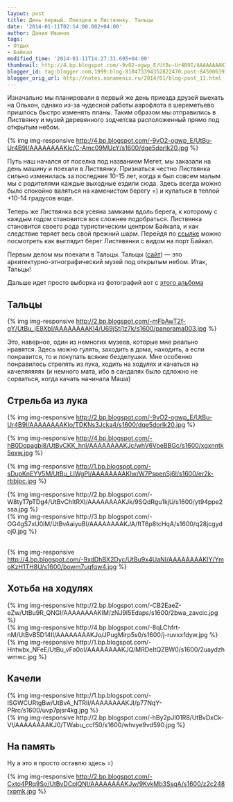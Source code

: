 ```yaml
---
layout: post
title: День первый. Поездка в Листвянку. Тальцы
date: '2014-01-11T02:14:00.002+04:00'
author: Данил Иванов
tags:
- Отдых
- Байкал
modified_time: '2014-01-11T14:27:31.695+04:00'
thumbnail: http://4.bp.blogspot.com/-9vO2-ogwp_E/UtBu-Ur4B9I/AAAAAAAAKIc/C-Amc09MUcY/s72-c/dqe5dorlk20.jpg
blogger_id: tag:blogger.com,1999:blog-818473394352822470.post-8450063918321905215
blogger_orig_url: http://notes.nonamenix.ru/2014/01/blog-post_11.html
---
```


Изначально мы планировали в первый же день приезда друзей выехать на Ольхон, однако из-за чудесной работы аэрофлота в шереметьево пришлось быстро изменять планы. Таким образом мы отправились в Листвянку и музей деревянного зодчетсва расположенный прямо под открытым небом.

{% img img-responsive http://4.bp.blogspot.com/-9vO2-ogwp_E/UtBu-Ur4B9I/AAAAAAAAKIc/C-Amc09MUcY/s1600/dqe5dorlk20.jpg %}

<!--more-->

Путь наш начался от поселка под названием Мегет, мы заказали на день машину и поехали в Листвянку. Признаться честно Листвянка сильно изменилась за последние 10-15 лет, когда я был совсем малым мы с родителями каждые выходные ездили сюда. Здесь всегда можно было спокойно валяться на каменистом берегу =) и купаться в теплой +10-14 градусов воде.

Теперь же Листвянка вся усеяна замками вдоль берега, к которому с каждым годом становится все сложнее подобраться. Листвянка становится своего рода туристическим центром Байкала, и как следствие теряет весь свой прежний шарм. Перейдя по [ссылке](http://myttk.ru/media/webcam/baikal_listvyanka/) можно посмотреть как выглядит берег Листявянки с видом на порт Байкал.

Первым делом мы поехали в Тальцы. Тальцы ([сайт](http://www.talci.ru/)) — это архитектурно-этнографический музей под открытым небом. Итак, Тальцы!

Дальше идет просто выборка из фотографий вот с <a href="http://vk.com/album208489_180653941">этого альбома</a>
## Тальцы

{% img img-responsive http://2.bp.blogspot.com/-mFbAwT2f-gY/UtBu_jE8XbI/AAAAAAAAKI4/U69jStj1z7k/s1600/panorama003.jpg %}

Это, наверное, один из немногих музеев, которые мне реально нравятся. Здесь можно гулять, заходить в дома, находить, а если понравится, то и покупать всякие безделушки. Мне особенно понравилось стрелять из лука, ходить на ходулях и качаться на качеляяяяях (и немного мата, ибо в сандалях было сдложно не сорваться, когда качать начинала Маша)

## Стрельба из лука

{% img img-responsive http://2.bp.blogspot.com/-9vO2-ogwp_E/UtBu-Ur4B9I/AAAAAAAAKIo/TDKNs3Jcka4/s1600/dqe5dorlk20.jpg %}

{% img img-responsive http://4.bp.blogspot.com/-hB0Dqpagbi8/UtBvCKK_hnI/AAAAAAAAKJc/whV6VoeBBGc/s1600/xgxnntk5exw.jpg %}

{% img img-responsive http://1.bp.blogspot.com/-sDupKnEYV5M/UtBu_LlWgPI/AAAAAAAAKIw/W7PspenSj6I/s1600/er2k-rbbjpc.jpg %}


<div class="row">
	<div class="col-md-6">
		{% img img-responsive http://2.bp.blogspot.com/-W8tyT7pTDg4/UtBvChItRXI/AAAAAAAAKJk/9SQdRgu1kjU/s1600/yt94ppe2ssa.jpg %}		
	</div>	
	<div class="col-md-6">
		{% img img-responsive http://3.bp.blogspot.com/-OG4gS7xU0iM/UtBvAaiyuBI/AAAAAAAAKJA/ftT6p8tcHqA/s1600/q28jcgydoj0.jpg %}		
	</div>
</div>		
<br>


{% img img-responsive http://4.bp.blogspot.com/-9xdDhBX2Dyc/UtBu9x4UaNI/AAAAAAAAKIY/YmoKzH1TH8U/s1600/bowm7uqfqw4.jpg %}


## Хотьба на ходулях
<div class="row">
	<div class="col-md-4">
		{% img img-responsive http://2.bp.blogspot.com/-CB2EaeZ-eZw/UtBu9R_QNGI/AAAAAAAAKIM/zNJ9I5Edaps/s1600/2bwa_zavcic.jpg %}		
	</div>	
	<div class="col-md-4">
		{% img img-responsive http://4.bp.blogspot.com/-8qLChfrt-nM/UtBvB5D14II/AAAAAAAAKJo/JPugMirp5s0/s1600/j-ruvxxfdyw.jpg %}		
	</div>
	<div class="col-md-4">
		{% img img-responsive http://1.bp.blogspot.com/-Hntwbx_NFeE/UtBu_vFa0oI/AAAAAAAAKJQ/MRDeItQZBW0/s1600/2uaydzhwmwc.jpg %}		
	</div>
</div>		


## Качели

<div class="row">
	<div class="col-md-6">
		{% img img-responsive http://1.bp.blogspot.com/-ISGWCURtgBw/UtBvA_NTRiI/AAAAAAAAKJI/p77NqY-PRrc/s1600/uvp7pjsr4kg.jpg %}		
	</div>	
	<div class="col-md-6">
		{% img img-responsive http://2.bp.blogspot.com/-hBy2pJI01R8/UtBvDxCk-VI/AAAAAAAAKJ0/TWabu_ccf50/s1600/whvye9vd590.jpg %}		
	</div>
</div>		

## На память 
Ну а это я просто оставлю здесь =)

{% img img-responsive  http://2.bp.blogspot.com/-Cxto4PRq9So/UtBvDCplQNI/AAAAAAAAKJw/9KvkMb3SsqA/s1600/z2c248rxpmk.jpg %}